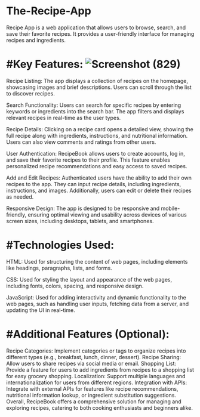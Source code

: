 # The-Recipe-App
Recipe App is a web application that allows users to browse, search, and save their favorite recipes. It provides a user-friendly interface for managing recipes and ingredients.

# #Key Features: ![Screenshot (829)](https://github.com/PrajjavalSrivastava/The-Recipe-App/assets/83862069/71bc10d9-a8ed-4bf7-84cb-b700ff51331e)


Recipe Listing: The app displays a collection of recipes on the homepage, showcasing images and brief descriptions. Users can scroll through the list to discover recipes.

Search Functionality: Users can search for specific recipes by entering keywords or ingredients into the search bar. The app filters and displays relevant recipes in real-time as the user types.

Recipe Details: Clicking on a recipe card opens a detailed view, showing the full recipe along with ingredients, instructions, and nutritional information. Users can also view comments and ratings from other users.

User Authentication: RecipeBook allows users to create accounts, log in, and save their favorite recipes to their profile. This feature enables personalized recipe recommendations and easy access to saved recipes.

Add and Edit Recipes: Authenticated users have the ability to add their own recipes to the app. They can input recipe details, including ingredients, instructions, and images. Additionally, users can edit or delete their recipes as needed.

Responsive Design: The app is designed to be responsive and mobile-friendly, ensuring optimal viewing and usability across devices of various screen sizes, including desktops, tablets, and smartphones.

# #Technologies Used:

HTML: Used for structuring the content of web pages, including elements like headings, paragraphs, lists, and forms.

CSS: Used for styling the layout and appearance of the web pages, including fonts, colors, spacing, and responsive design.

JavaScript: Used for adding interactivity and dynamic functionality to the web pages, such as handling user inputs, fetching data from a server, and updating the UI in real-time.

# #Additional Features (Optional):

Recipe Categories: Implement categories or tags to organize recipes into different types (e.g., breakfast, lunch, dinner, dessert).
Recipe Sharing: Allow users to share recipes via social media or email.
Shopping List: Provide a feature for users to add ingredients from recipes to a shopping list for easy grocery shopping.
Localization: Support multiple languages and internationalization for users from different regions.
Integration with APIs: Integrate with external APIs for features like recipe recommendations, nutritional information lookup, or ingredient substitution suggestions.
Overall, RecipeBook offers a comprehensive solution for managing and exploring recipes, catering to both cooking enthusiasts and beginners alike.
